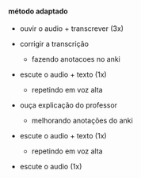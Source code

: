 #### método adaptado

- ouvir o audio + transcrever (3x)

- corrigir a transcrição 
  - fazendo anotacoes no anki

- escute o audio + texto (1x)
  - repetindo em voz alta

- ouça explicação do professor
  - melhorando anotações do anki

- escute o audio + texto (1x)
  - repetindo em voz alta

- escute o audio (1x)
